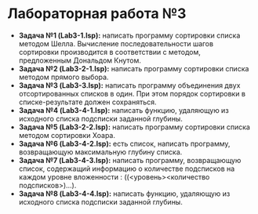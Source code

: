 # Лабораторная работа №3

- **Задача №1 (Lab3-1.lsp):** написать программу сортировки списка методом Шелла. Вычисление последовательности шагов сортировки производится в соответствии с методом, предложенным Дональдом Кнутом.
- **Задача №2 (Lab3-2-1.lsp):** написать программу сортировки списка методом прямого выбора. 
- **Задача №3 (Lab3-3.lsp):** написать программу объединения двух отсортированных списков в один. При этом порядок сортировки в списке-результате должен сохраняться.
- **Задача №4 (Lab3-4-1.lsp):** написать функцию, удаляющую из исходного списка подсписки заданной глубины.
- **Задача №5 (Lab3-2-2.lsp):** написать программу сортировки списка методом сортировки Хоара.
- **Задача №6 (Lab3-4-2.lsp):** есть список, написать программу, возвращающую максимальную глубину списка.
- **Задача №7 (Lab3-4-3.lsp):** написать программу, возвращающую список, содержащий информацию о количестве подсписков на каждом уровне вложенности : ((<уровень><количество подсписков>)...). 
- **Задача №8 (Lab3-4-4.lsp):** написать функцию, удаляющую из исходного списка подсписки заданной глубины.
